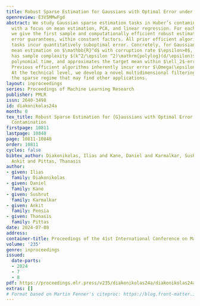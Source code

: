 ```yaml
---
title: Robust Sparse Estimation for Gaussians with Optimal Error under Huber Contamination
openreview: E3V5MMwFgd
abstract: We study Gaussian sparse estimation tasks in Huber’s contamination model
  with a focus on mean estimation, PCA, and linear regression. For each of these tasks,
  we give the first sample and computationally efficient robust estimators with optimal
  error guarantees, within constant factors. All prior efficient algorithms for these
  tasks incur quantitatively suboptimal error. Concretely, for Gaussian robust $k$-sparse
  mean estimation on $\mathbb{R}^d$ with corruption rate $\epsilon>0$, our algorithm
  has sample complexity $(k^2/\epsilon ^2)\mathrm{polylog}(d/\epsilon)$, runs in sample
  polynomial time, and approximates the target mean within $\ell_2$-error $O(\epsilon)$.
  Previous efficient algorithms inherently incur error $\Omega(\epsilon \sqrt{\log(1/\epsilon)})$.
  At the technical level, we develop a novel multidimensional filtering method in
  the sparse regime that may find other applications.
layout: inproceedings
series: Proceedings of Machine Learning Research
publisher: PMLR
issn: 2640-3498
id: diakonikolas24a
month: 0
tex_title: Robust Sparse Estimation for {G}aussians with Optimal Error under Huber
  Contamination
firstpage: 10811
lastpage: 10840
page: 10811-10840
order: 10811
cycles: false
bibtex_author: Diakonikolas, Ilias and Kane, Daniel and Karmalkar, Sushrut and Pensia,
  Ankit and Pittas, Thanasis
author:
- given: Ilias
  family: Diakonikolas
- given: Daniel
  family: Kane
- given: Sushrut
  family: Karmalkar
- given: Ankit
  family: Pensia
- given: Thanasis
  family: Pittas
date: 2024-07-08
address:
container-title: Proceedings of the 41st International Conference on Machine Learning
volume: '235'
genre: inproceedings
issued:
  date-parts:
  - 2024
  - 7
  - 8
pdf: https://proceedings.mlr.press/v235/diakonikolas24a/diakonikolas24a.pdf
extras: []
# Format based on Martin Fenner's citeproc: https://blog.front-matter.io/posts/citeproc-yaml-for-bibliographies/
---
```


